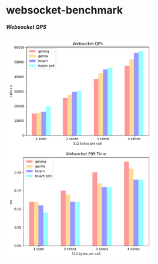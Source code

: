 # websocket-benchmark

##### Websocket QPS

<img src="https://raw.githubusercontent.com/hslam/websocket-benchmark/master/websocket-qps.png" width = "400" height = "300" alt="websocket-qps" align=center><img src="https://raw.githubusercontent.com/hslam/websocket-benchmark/master/websocket-p99.png" width = "400" height = "300" alt="websocket-p99" align=center>

